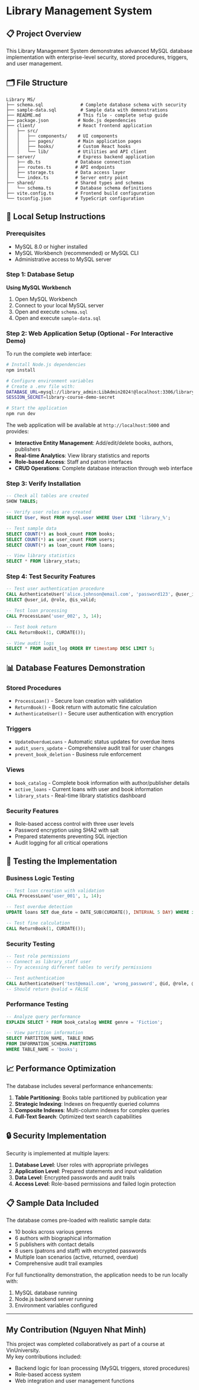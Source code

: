 # Library Management System 

## 📋 Project Overview

This Library Management System demonstrates advanced MySQL database implementation with enterprise-level security, stored procedures, triggers, and user management. 

## 🗂️ File Structure 

```
Library MS/
├── schema.sql              # Complete database schema with security
├── sample-data.sql         # Sample data with demonstrations
├── README.md              # This file - complete setup guide
├── package.json           # Node.js dependencies
├── client/                # React frontend application
│   ├── src/
│   │   ├── components/    # UI components
│   │   ├── pages/         # Main application pages
│   │   ├── hooks/         # Custom React hooks
│   │   └── lib/           # Utilities and API client
├── server/                # Express backend application
│   ├── db.ts             # Database connection
│   ├── routes.ts         # API endpoints
│   ├── storage.ts        # Data access layer
│   └── index.ts          # Server entry point
├── shared/               # Shared types and schemas
│   └── schema.ts         # Database schema definitions
├── vite.config.ts        # Frontend build configuration
└── tsconfig.json         # TypeScript configuration
```

## 🚀 Local Setup Instructions

### Prerequisites
- MySQL 8.0 or higher installed
- MySQL Workbench (recommended) or MySQL CLI
- Administrative access to MySQL server

### Step 1: Database Setup

**Using MySQL Workbench**
1. Open MySQL Workbench
2. Connect to your local MySQL server
3. Open and execute `schema.sql`
4. Open and execute `sample-data.sql`

### Step 2: Web Application Setup (Optional - For Interactive Demo)

To run the complete web interface:

```bash
# Install Node.js dependencies
npm install

# Configure environment variables
# Create a .env file with:
DATABASE_URL=mysql://library_admin:LibAdmin2024!@localhost:3306/library_management
SESSION_SECRET=library-course-demo-secret

# Start the application
npm run dev
```

The web application will be available at `http://localhost:5000` and provides:
- **Interactive Entity Management**: Add/edit/delete books, authors, publishers
- **Real-time Analytics**: View library statistics and reports
- **Role-based Access**: Staff and patron interfaces
- **CRUD Operations**: Complete database interaction through web interface

### Step 3: Verify Installation

```sql
-- Check all tables are created
SHOW TABLES;

-- Verify user roles are created
SELECT User, Host FROM mysql.user WHERE User LIKE 'library_%';

-- Test sample data
SELECT COUNT(*) as book_count FROM books;
SELECT COUNT(*) as user_count FROM users;
SELECT COUNT(*) as loan_count FROM loans;

-- View library statistics
SELECT * FROM library_stats;
```

### Step 4: Test Security Features

```sql
-- Test user authentication procedure
CALL AuthenticateUser('alice.johnson@email.com', 'password123', @user_id, @role, @is_valid);
SELECT @user_id, @role, @is_valid;

-- Test loan processing
CALL ProcessLoan('user_002', 3, 14);

-- Test book return
CALL ReturnBook(1, CURDATE());

-- View audit logs
SELECT * FROM audit_log ORDER BY timestamp DESC LIMIT 5;
```

## 📊 Database Features Demonstration

### Stored Procedures
- `ProcessLoan()` - Secure loan creation with validation
- `ReturnBook()` - Book return with automatic fine calculation
- `AuthenticateUser()` - Secure user authentication with encryption

### Triggers
- `UpdateOverdueLoans` - Automatic status updates for overdue items
- `audit_users_update` - Comprehensive audit trail for user changes
- `prevent_book_deletion` - Business rule enforcement

### Views
- `book_catalog` - Complete book information with author/publisher details
- `active_loans` - Current loans with user and book information
- `library_stats` - Real-time library statistics dashboard

### Security Features
- Role-based access control with three user levels
- Password encryption using SHA2 with salt
- Prepared statements preventing SQL injection
- Audit logging for all critical operations

## 🔧 Testing the Implementation

### Business Logic Testing
```sql
-- Test loan creation with validation
CALL ProcessLoan('user_001', 1, 14);

-- Test overdue detection
UPDATE loans SET due_date = DATE_SUB(CURDATE(), INTERVAL 5 DAY) WHERE id = 1;

-- Test fine calculation
CALL ReturnBook(1, CURDATE());
```

### Security Testing
```sql
-- Test role permissions
-- Connect as library_staff user
-- Try accessing different tables to verify permissions

-- Test authentication
CALL AuthenticateUser('test@email.com', 'wrong_password', @id, @role, @valid);
-- Should return @valid = FALSE
```

### Performance Testing
```sql
-- Analyze query performance
EXPLAIN SELECT * FROM book_catalog WHERE genre = 'Fiction';

-- View partition information
SELECT PARTITION_NAME, TABLE_ROWS 
FROM INFORMATION_SCHEMA.PARTITIONS 
WHERE TABLE_NAME = 'books';
```

## 📈 Performance Optimization

The database includes several performance enhancements:

1. **Table Partitioning**: Books table partitioned by publication year
2. **Strategic Indexing**: Indexes on frequently queried columns
3. **Composite Indexes**: Multi-column indexes for complex queries
4. **Full-Text Search**: Optimized text search capabilities

## 🔒 Security Implementation

Security is implemented at multiple layers:

1. **Database Level**: User roles with appropriate privileges
2. **Application Level**: Prepared statements and input validation
3. **Data Level**: Encrypted passwords and audit trails
4. **Access Level**: Role-based permissions and failed login protection

## 📋 Sample Data Included

The database comes pre-loaded with realistic sample data:
- 10 books across various genres
- 6 authors with biographical information
- 5 publishers with contact details
- 8 users (patrons and staff) with encrypted passwords
- Multiple loan scenarios (active, returned, overdue)
- Comprehensive audit trail examples

For full functionality demonstration, the application needs to be run locally with:
1. MySQL database running
2. Node.js backend server running  
3. Environment variables configured

---

## My Contribution (Nguyen Nhat Minh)

This project was completed collaboratively as part of a course at VinUniversity.  
My key contributions included:
- Backend logic for loan processing (MySQL triggers, stored procedures)
- Role-based access system
- Web integration and user management functions

